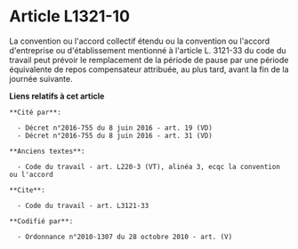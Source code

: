 # Article L1321-10

La convention ou l'accord collectif étendu ou la convention ou l'accord d'entreprise ou d'établissement mentionné à l'article
L. 3121-33 du code du travail peut prévoir le remplacement de la période de pause par une période équivalente de repos
compensateur attribuée, au plus tard, avant la fin de la journée suivante.

**Liens relatifs à cet article**

	**Cité par**:

	  - Décret n°2016-755 du 8 juin 2016 - art. 19 (VD)
	  - Décret n°2016-755 du 8 juin 2016 - art. 31 (VD)

	**Anciens textes**:

	  - Code du travail - art. L220-3 (VT), alinéa 3, ecqc la convention ou l'accord

	**Cite**:

	  - Code du travail - art. L3121-33

	**Codifié par**:

	  - Ordonnance n°2010-1307 du 28 octobre 2010 - art. (V)
